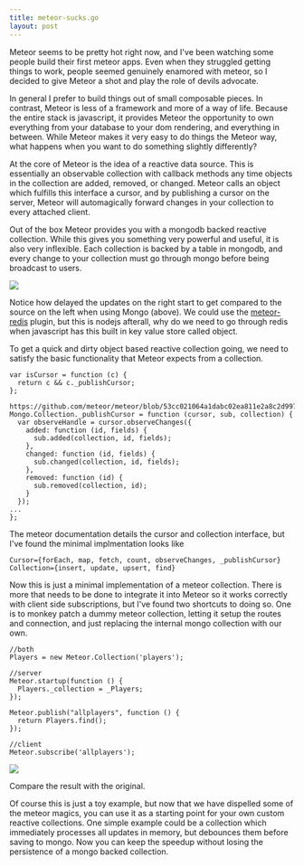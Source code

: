 ```yaml
---
title: meteor-sucks.go
layout: post
---
```


Meteor seems to be pretty hot right now, and I've been watching some people build their first meteor apps. Even when they struggled getting things to work, people seemed genuinely enamored with meteor, so I decided to give Meteor a shot and play the role of devils advocate.

In general I prefer to build things out of small composable pieces. In contrast, Meteor is less of a framework and more of a way of life. Because the entire stack is javascript, it provides Meteor the opportunity to own everything from your database to your dom rendering, and everything in between. While Meteor makes it very easy to do things the Meteor way, what happens when you want to do something slightly differently?

At the core of Meteor is the idea of a reactive data source. This is essentially an observable collection with callback methods any time objects in the collection are added, removed, or changed. Meteor calls an object which fulfills this interface a cursor, and by publishing a cursor on the server, Meteor will automagically forward changes in your collection to every attached client.

Out of the box Meteor provides you with a mongodb backed reactive collection. While this gives you something very powerful and useful, it is also very inflexible. Each collection is backed by a table in mongodb, and every change to your collection must go through mongo before being broadcast to users.

<img class="centered" src="{{site.baseurl}}/static/mongo2.gif">

Notice how delayed the updates on the right start to get compared to the source on the left when using Mongo (above). We could use the <a href="http://devblog.me/meteor-redis.html">meteor-redis</a> plugin, but this is nodejs afterall, why do we need to go through redis when javascript has this built in key value store called object.

To get a quick and dirty object based reactive collection going, we need to satisfy the basic functionality that Meteor expects from a collection.


    var isCursor = function (c) {
      return c && c._publishCursor;
    };


```
https://github.com/meteor/meteor/blob/53cc021064a1dabc02ea811e2a8c2d9977d34c4a/packages/mongo/collection.js
Mongo.Collection._publishCursor = function (cursor, sub, collection) {
  var observeHandle = cursor.observeChanges({
    added: function (id, fields) {
      sub.added(collection, id, fields);
    },
    changed: function (id, fields) {
      sub.changed(collection, id, fields);
    },
    removed: function (id) {
      sub.removed(collection, id);
    }
  });
...
};
```

The meteor documentation details the cursor and collection interface, but I've found the minimal implmentation looks like

```
Cursor={forEach, map, fetch, count, observeChanges, _publishCursor}
Collection={insert, update, upsert, find}
```

Now this is just a minimal implementation of a meteor collection. There is more that needs to be done to integrate it into Meteor so it works correctly with client side subscriptions, but I've found two shortcuts to doing so. One is to monkey patch a dummy meteor collection, letting it setup the routes and connection, and just replacing the internal mongo collection with our own.

```
//both
Players = new Meteor.Collection('players');

//server
Meteor.startup(function () {
  Players._collection = _Players;
});

Meteor.publish("allplayers", function () {
  return Players.find();
});

//client
Meteor.subscribe('allplayers');
```

<img class="centered" src="{{site.baseurl}}/static/array2.gif">

Compare the result with the original.

Of course this is just a toy example, but now that we have dispelled some of the meteor magics, you can use it as a starting point for your own custom reactive collections. One simple example could be a collection which immediately processes all updates in memory, but debounces them before saving to mongo. Now you can keep the speedup without losing the  persistence of a mongo backed collection.
